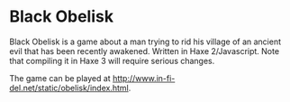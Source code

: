 # Black Obelisk

Black Obelisk is a game about a man trying to rid his village of an ancient evil that has been recently awakened. Written in Haxe 2/Javascript. Note that compiling it in Haxe 3 will require serious changes.

The game can be played at http://www.in-fi-del.net/static/obelisk/index.html. 
